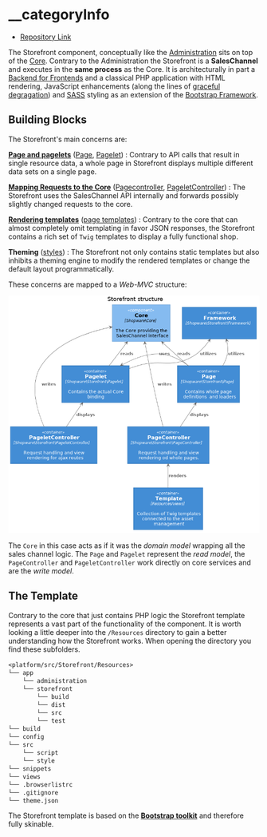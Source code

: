 # \_\_categoryInfo

* [Repository Link](https://github.com/shopware/platform/tree/master/src/Storefront)

The Storefront component, conceptually like the [Administration](../../60-references-internals/20-administration/__categoryinfo.md) sits on top of the [Core](../../60-references-internals/10-core/__categoryinfo.md). Contrary to the Administration the Storefront is a **SalesChannel** and executes in the **same process** as the Core. It is architecturally in part a [Backend for Frontends](https://samnewman.io/patterns/architectural/bff/) and a classical PHP application with HTML rendering, JavaScript enhancements \(along the lines of [graceful degragation](https://www.w3.org/wiki/Graceful_degradation_versus_progressive_enhancement)\) and [SASS](https://sass-lang.com/) styling as an extension of the [Bootstrap Framework](https://www.getbootstrap.com/).

## Building Blocks

The Storefront's main concerns are:

[**Page and pagelets**](20-page-pagelet.md) \([Page](https://github.com/shopware/platform/tree/master/src/Storefront/Page), [Pagelet](https://github.com/shopware/platform/tree/master/src/Storefront/Pagelet)\) : Contrary to API calls that result in single resource data, a whole page in Storefront displays multiple different data sets on a single page.

[**Mapping Requests to the Core**](../../60-references-internals/30-storefront/200-storefront-writing-data.md) \([Pagecontroller](https://github.com/shopware/platform/tree/master/src/Storefront/PageController), [PageletController](https://github.com/shopware/platform/tree/master/src/Storefront/PageletController)\) : The Storefront uses the SalesChannel API internally and forwards possibly slightly changed requests to the core.

[**Rendering templates**](10-templates.md) \([page templates](https://github.com/shopware/platform/tree/master/src/Storefront/Resources/views/storefront/page)\) : Contrary to the core that can almost completely omit templating in favor JSON responses, the Storefront contains a rich set of `Twig` templates to display a fully functional shop.

**Theming** \([styles](https://github.com/shopware/platform/tree/master/src/Storefront/Resources/app/storefront/src/scss)\) : The Storefront not only contains static templates but also inhibits a theming engine to modify the rendered templates or change the default layout programmatically.

These concerns are mapped to a _Web-MVC_ structure:

![components storefront](../../.gitbook/assets/storefront-component.png)

The `Core` in this case acts as if it was the _domain model_ wrapping all the sales channel logic. The `Page` and `Pagelet` represent the _read model_, the `PageController` and `PageletController` work directly on core services and are the _write model_.

## The Template

Contrary to the core that just contains PHP logic the Storefront template represents a vast part of the functionality of the component. It is worth looking a little deeper into the `/Resources` directory to gain a better understanding how the Storefront works. When opening the directory you find these subfolders.

```text
<platform/src/Storefront/Resources>
└── app
    └── administration
    └── storefront
        └── build
        └── dist
        └── src
        └── test
└── build
└── config
└── src
    └── script
    └── style
└── snippets
└── views
└── .browserlistrc
└── .gitignore
└── theme.json
```

The Storefront template is based on the [**Bootstrap toolkit**](https://www.getbootstrap.com/) and therefore fully skinable.

